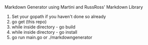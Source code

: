 Markdown Generator using Martini and RussRoss' Markdown Library

1. Set your gopath if you haven't done so already
2. go get (this repo)
3. while inside directory - go build
4. while inside directory - go install
5. go run main.go  or ./markdowngenerator


